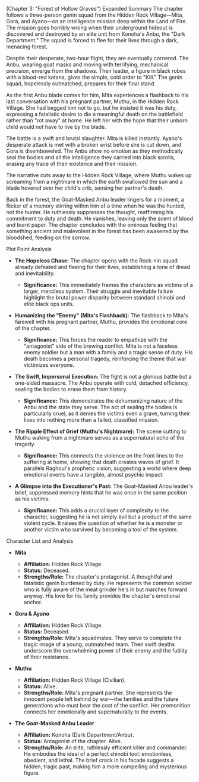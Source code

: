 (Chapter 3: "Forest of Hollow Graves")
Expanded Summary
The chapter follows a three-person genin squad from the Hidden Rock Village—Mita, Gora, and Ayano—on an intelligence mission deep within the Land of Fire. The mission goes horribly wrong when their underground hideout is discovered and destroyed by an elite unit from Konoha's Anbu, the "Dark Department." The squad is forced to flee for their lives through a dark, menacing forest.

Despite their desperate, two-hour flight, they are eventually cornered. The Anbu, wearing goat masks and moving with terrifying, mechanical precision, emerge from the shadows. Their leader, a figure in black robes with a blood-red katana, gives the simple, cold order to "Kill." The genin squad, hopelessly outmatched, prepares for their final stand.

As the first Anbu blade comes for him, Mita experiences a flashback to his last conversation with his pregnant partner, Muthu, in the Hidden Rock Village. She had begged him not to go, but he insisted it was his duty, expressing a fatalistic desire to die a meaningful death on the battlefield rather than "rot away" at home. He left her with the hope that their unborn child would not have to live by the blade.

The battle is a swift and brutal slaughter. Mita is killed instantly. Ayano's desperate attack is met with a broken wrist before she is cut down, and Gora is disemboweled. The Anbu show no emotion as they methodically seal the bodies and all the intelligence they carried into black scrolls, erasing any trace of their existence and their mission.

The narrative cuts away to the Hidden Rock Village, where Muthu wakes up screaming from a nightmare in which the earth swallowed the sun and a blade hovered over her child's crib, sensing her partner's death.

Back in the forest, the Goat-Masked Anbu leader lingers for a moment, a flicker of a memory stirring within him of a time when he was the hunted, not the hunter. He ruthlessly suppresses the thought, reaffirming his commitment to duty and death. He vanishes, leaving only the scent of blood and burnt paper. The chapter concludes with the ominous feeling that something ancient and malevolent in the forest has been awakened by the bloodshed, feeding on the sorrow.

Plot Point Analysis
*   **The Hopeless Chase:** The chapter opens with the Rock-nin squad already defeated and fleeing for their lives, establishing a tone of dread and inevitability.
    *   **Significance:** This immediately frames the characters as victims of a larger, merciless system. Their struggle and inevitable failure highlight the brutal power disparity between standard shinobi and elite black ops units.

*   **Humanizing the "Enemy" (Mita's Flashback):** The flashback to Mita's farewell with his pregnant partner, Muthu, provides the emotional core of the chapter.
    *   **Significance:** This forces the reader to empathize with the "antagonist" side of the brewing conflict. Mita is not a faceless enemy soldier but a man with a family and a tragic sense of duty. His death becomes a personal tragedy, reinforcing the theme that war victimizes everyone.

*   **The Swift, Impersonal Execution:** The fight is not a glorious battle but a one-sided massacre. The Anbu operate with cold, detached efficiency, sealing the bodies to erase them from history.
    *   **Significance:** This demonstrates the dehumanizing nature of the Anbu and the state they serve. The act of sealing the bodies is particularly cruel, as it denies the victims even a grave, turning their lives into nothing more than a failed, classified mission.

*   **The Ripple Effect of Grief (Muthu's Nightmare):** The scene cutting to Muthu waking from a nightmare serves as a supernatural echo of the tragedy.
    *   **Significance:** This connects the violence on the front lines to the suffering at home, showing that death creates waves of grief. It parallels Raghoul's prophetic vision, suggesting a world where deep emotional events have a tangible, almost psychic impact.

*   **A Glimpse into the Executioner's Past:** The Goat-Masked Anbu leader's brief, suppressed memory hints that he was once in the same position as his victims.
    *   **Significance:** This adds a crucial layer of complexity to the character, suggesting he is not simply evil but a product of the same violent cycle. It raises the question of whether he is a monster or another victim who survived by becoming a tool of the system.

Character List and Analysis
*   **Mita**
    *   **Affiliation:** Hidden Rock Village.
    *   **Status:** Deceased.
    *   **Strengths/Role:** The chapter's protagonist. A thoughtful and fatalistic genin burdened by duty. He represents the common soldier who is fully aware of the meat grinder he's in but marches forward anyway. His love for his family provides the chapter's emotional anchor.

*   **Gora & Ayano**
    *   **Affiliation:** Hidden Rock Village.
    *   **Status:** Deceased.
    *   **Strengths/Role:** Mita's squadmates. They serve to complete the tragic image of a young, outmatched team. Their swift deaths underscore the overwhelming power of their enemy and the futility of their resistance.

*   **Muthu**
    *   **Affiliation:** Hidden Rock Village (Civilian).
    *   **Status:** Alive.
    *   **Strengths/Role:** Mita's pregnant partner. She represents the innocent people left behind by war—the families and the future generations who must bear the cost of the conflict. Her premonition connects her emotionally and supernaturally to the events.

*   **The Goat-Masked Anbu Leader**
    *   **Affiliation:** Konoha (Dark Department/Anbu).
    *   **Status:** Antagonist of the chapter. Alive.
    *   **Strengths/Role:** An elite, ruthlessly efficient killer and commander. He embodies the ideal of a perfect shinobi tool: emotionless, obedient, and lethal. The brief crack in his facade suggests a hidden, tragic past, making him a more compelling and mysterious figure.